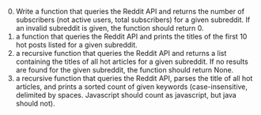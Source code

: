 0. Write a function that queries the Reddit API and returns the number of subscribers (not active users, total subscribers) for a given subreddit. If an invalid subreddit is given, the function should return 0.
1. a function that queries the Reddit API and prints the titles of the first 10 hot posts listed for a given subreddit.
2. a recursive function that queries the Reddit API and returns a list containing the titles of all hot articles for a given subreddit. If no results are found for the given subreddit, the function should return None.
3. a recursive function that queries the Reddit API, parses the title of all hot articles, and prints a sorted count of given keywords (case-insensitive, delimited by spaces. Javascript should count as javascript, but java should not).

